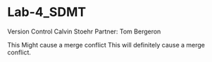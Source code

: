 # Lab-4_SDMT
Version Control
Calvin Stoehr
Partner: Tom Bergeron

This Might cause a merge conflict
This will definitely cause a merge conflict.
